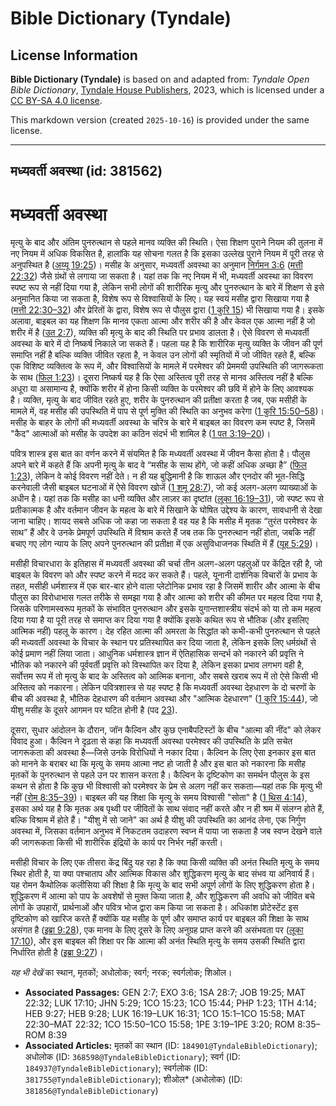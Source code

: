 # Bible Dictionary (Tyndale)

## License Information

**Bible Dictionary (Tyndale)** is based on and adapted from: _Tyndale Open Bible Dictionary_, [Tyndale House Publishers](https://tyndaleopenresources.com/), 2023, which is licensed under a [CC BY-SA 4.0 license](https://creativecommons.org/licenses/by-sa/4.0/legalcode.en).

This markdown version (created `2025-10-16`) is provided under the same license.



--------------------------------

## मध्यवर्ती अवस्था (id: 381562)

मध्यवर्ती अवस्था
================

मृत्यु के बाद और अंतिम पुनरुत्थान से पहले मानव व्यक्ति की स्थिति। ऐसा शिक्षण पुराने नियम की तुलना में नए नियम में अधिक विकसित है, हालांकि यह सोचना गलत है कि इसका उल्लेख पुराने नियम में पूरी तरह से अनुपस्थित है ([अय्यू 19:25](https://ref.ly/Job19:25))। मसीह के अनुसार, मध्यवर्ती अवस्था का अनुमान [निर्गमन 3:6](https://ref.ly/Exod3:6) ([मत्ती 22:32](https://ref.ly/Matt22:32)) जैसे ग्रंथों से लगाया जा सकता है। यहां तक कि नए नियम में भी, मध्यवर्ती अवस्था का विवरण स्पष्ट रूप से नहीं दिया गया है, लेकिन सभी लोगों की शारीरिक मृत्यु और पुनरुत्थान के बारे में शिक्षण से इसे अनुमानित किया जा सकता है, विशेष रूप से विश्वासियों के लिए। यह स्वयं मसीह द्वारा सिखाया गया है ([मत्ती 22:30–32](https://ref.ly/Matt22:30-Matt22:32)) और प्रेरितों के द्वारा, विशेष रूप से पौलुस द्वारा ([1 कुरि 15](https://ref.ly/1Cor15:1-1Cor15:58)) भी सिखाया गया है। इसके अलावा, बाइबल का यह शिक्षण कि मानव एकता आत्मा और शरीर की है और केवल एक आत्मा नहीं है जो शरीर में है ([उत 2:7](https://ref.ly/Gen2:7)), व्यक्ति की मृत्यु के बाद की स्थिति पर प्रभाव डालता है। ऐसे विवरण से मध्यवर्ती अवस्था के बारे में दो निष्कर्ष निकाले जा सकते हैं। पहला यह है कि शारीरिक मृत्यु व्यक्ति के जीवन की पूर्ण समाप्ति नहीं है बल्कि व्यक्ति जीवित रहता है, न केवल उन लोगों की स्मृतियों में जो जीवित रहते हैं, बल्कि एक विशिष्ट व्यक्तित्व के रूप में, और विश्वासियों के मामले में परमेश्वर की प्रेममयी उपस्थिति की जागरूकता के साथ ([फिल 1:23](https://ref.ly/Phil1:23))। दूसरा निष्कर्ष यह है कि ऐसा अस्तित्व पूरी तरह से मानव अस्तित्व नहीं है बल्कि अधूरा या असामान्य है, क्योंकि शरीर में होना किसी व्यक्ति के परमेश्वर की छवि में होने के लिए आवश्यक है। व्यक्ति, मृत्यु के बाद जीवित रहते हुए, शरीर के पुनरुत्थान की प्रतीक्षा करता है जब, एक मसीही के मामले में, वह मसीह की उपस्थिति में पाप से पूर्ण मुक्ति की स्थिति का अनुभव करेगा ([1 कुरि 15:50–58](https://ref.ly/1Cor15:50-1Cor15:58))। मसीह के बाहर के लोगों की मध्यवर्ती अवस्था के चरित्र के बारे में बाइबल का विवरण कम स्पष्ट है, जिसमें "कैद" आत्माओं को मसीह के उपदेश का कठिन संदर्भ भी शामिल है ([1 पत 3:19–20](https://ref.ly/1Pet3:19-1Pet3:20))।

पवित्र शास्त्र इस बात का वर्णन करने में संयमित है कि मध्यवर्ती अवस्था में जीवन कैसा होता है। पौलुस अपने बारे में कहते हैं कि अपनी मृत्यु के बाद वे “मसीह के साथ होंगे, जो कहीं अधिक अच्छा है” ([फिल 1:23](https://ref.ly/Phil1:23)), लेकिन वे कोई विवरण नहीं देते। न ही यह बुद्धिमानी है कि शाऊल और एनदोर की भूत\-सिद्धि करनेवाली जैसी बाइबल घटनाओं में ऐसे विवरण खोजें ([1 शमू 28:7](https://ref.ly/1Sam28:7)), जो कई अलग\-अलग व्याख्याओं के अधीन है। यहां तक कि मसीह का धनी व्यक्ति और लाज़र का दृष्टांत ([लूका 16:19–31](https://ref.ly/Luke16:19-Luke16:31)), जो स्पष्ट रूप से प्रतीकात्मक है और वर्तमान जीवन के महत्व के बारे में सिखाने के घोषित उद्देश्य के कारण, सावधानी से देखा जाना चाहिए। शायद सबसे अधिक जो कहा जा सकता है वह यह है कि मसीह में मृतक “तुरंत परमेश्वर के साथ” हैं और वे उनके प्रेमपूर्ण उपस्थिति में विश्राम करते हैं जब तक कि पुनरुत्थान नहीं होता, जबकि नहीं बचाए गए लोग न्याय के लिए अपने पुनरुत्थान की प्रतीक्षा में एक असुविधाजनक स्थिति में हैं ([यूह 5:29](https://ref.ly/John5:29))।

मसीही विचारधारा के इतिहास में मध्यवर्ती अवस्था की चर्चा तीन अलग\-अलग पहलुओं पर केंद्रित रही है, जो बाइबल के विवरण को और स्पष्ट करने में मदद कर सकते हैं। पहले, यूनानी दार्शनिक विचारों के प्रभाव के तहत, मसीही धर्मशास्त्र में एक बार\-बार होने वाला प्लेटोनिक प्रभाव रहा है जिसमें शारीर और आत्मा के बीच पौलुस का विरोधाभास गलत तरीके से समझा गया है और आत्मा को शरीर की कीमत पर महत्व दिया गया है, जिसके परिणामस्वरूप मृतकों के संभावित पुनरुत्थान और इसके युगान्तशास्त्रीय संदर्भ को या तो कम महत्व दिया गया है या पूरी तरह से समाप्त कर दिया गया है क्योंकि इसके कथित रूप से भौतिक (और इसलिए आत्मिक नहीं) पहलू के कारण। देह रहित आत्मा की अमरता के सिद्धांत को कभी\-कभी पुनरुत्थान से पहले की मध्यवर्ती अवस्था के विचार के स्थान पर प्रतिस्थापित कर दिया जाता है, लेकिन इसके लिए धर्मग्रंथों से कोई प्रमाण नहीं लिया जाता। आधुनिक धर्मशास्त्र ज्ञान में ऐतिहासिक सन्दर्भ को नकारने की प्रवृत्ति ने भौतिक को नकारने की पूर्ववर्ती प्रवृत्ति को विस्थापित कर दिया है, लेकिन इसका प्रभाव लगभग वही है, सर्वोत्तम रूप में तो मृत्यु के बाद के अस्तित्व को आत्मिक बनाना, और सबसे खराब रूप में तो ऐसे किसी भी अस्तित्व को नकारना। लेकिन पवित्रशास्त्र से यह स्पष्ट है कि मध्यवर्ती अवस्था देहधारण के दो चरणों के बीच की अवस्था है, भौतिक देहधारण की वर्तमान अवस्था और "आत्मिक देहधारण" ([1 कुरि 15:44](https://ref.ly/1Cor15:44)), जो यीशु मसीह के दूसरे आगमन पर घटित होनी है (पद [23](https://ref.ly/1Cor15:23)).

दूसरा, सुधार आंदोलन के दौरान, जॉन कैल्विन और कुछ एनाबैपटिस्टों के बीच "आत्मा की नींद" को लेकर विवाद हुआ। कैल्विन ने दृढ़ता से कहा कि मध्यवर्ती अवस्था परमेश्वर की उपस्थिति के प्रति सचेत जागरूकता की अवस्था है—जिसे उनके विरोधियों ने नकार दिया। कैल्विन के लिए ऐसा इनकार इस बात को मानने के बराबर था कि मृत्यु के समय आत्मा नष्ट हो जाती है और इस बात को नकारना कि मसीह मृतकों के पुनरुत्थान से पहले उन पर शासन करता है। कैल्विन के दृष्टिकोण का समर्थन पौलुस के इस कथन से होता है कि कुछ भी विश्वासी को परमेश्वर के प्रेम से अलग नहीं कर सकता—यहां तक कि मृत्यु भी नहीं ([रोम 8:35–39](https://ref.ly/Rom8:35-Rom8:39))। बाइबल की यह शिक्षा कि मृत्यु के समय विश्वासी "सोता" है ([1 थिस 4:14](https://ref.ly/1Thess4:14)), इसका अर्थ यह है कि मृतक अब पृथ्वी पर जीवितों के साथ संवाद नहीं करते और न ही श्रम में संलग्न होते हैं, बल्कि विश्राम में होते हैं। "यीशु में सो जाने" का अर्थ है यीशु की उपस्थिति का आनंद लेना, एक निर्गुण अवस्था में, जिसका वर्तमान अनुभव में निकटतम उदाहरण स्वप्न में पाया जा सकता है जब स्वप्न देखने वाले की जागरूकता किसी भी शारीरिक इंद्रियों के कार्य पर निर्भर नहीं करती।

मसीही विचार के लिए एक तीसरा केंद्र बिंदु यह रहा है कि क्या किसी व्यक्ति की अनंत स्थिति मृत्यु के समय स्थिर होती है, या क्या पश्चाताप और आत्मिक विकास और शुद्धिकरण मृत्यु के बाद संभव या अनिवार्य हैं। यह रोमन कैथोलिक कलीसिया की शिक्षा है कि मृत्यु के बाद सभी अपूर्ण लोगों के लिए शुद्धिकरण होता है। शुद्धिकरण में आत्मा को पाप के अवशेषों से मुक्त किया जाता है, और शुद्धिकरण की अवधि को जीवित बचे लोगों के उपहारों, प्रार्थनाओं और पवित्र भोज द्वारा कम किया जा सकता है। अधिकांश प्रोटेस्टेंट इस दृष्टिकोण को खारिज करते हैं क्योंकि यह मसीह के पूर्ण और समाप्त कार्य पर बाइबल की शिक्षा के साथ असंगत है ([इब्रा 9:28](https://ref.ly/Heb9:28)), एक मानव के लिए दूसरे के लिए अनुग्रह प्राप्त करने की असंभवता पर ([लूका 17:10](https://ref.ly/Luke17:10)), और इस बाइबल की शिक्षा पर कि आत्मा की अनंत स्थिति मृत्यु के समय उसकी स्थिति द्वारा निर्धारित होती है ([इब्रा 9:27](https://ref.ly/Heb9:27))।

*यह भी देखें* का स्थान, मृतकों; अधोलोक; स्वर्ग; नरक; स्वर्गलोक; शिओल।

* **Associated Passages:** GEN 2:7; EXO 3:6; 1SA 28:7; JOB 19:25; MAT 22:32; LUK 17:10; JHN 5:29; 1CO 15:23; 1CO 15:44; PHP 1:23; 1TH 4:14; HEB 9:27; HEB 9:28; LUK 16:19–LUK 16:31; 1CO 15:1–1CO 15:58; MAT 22:30–MAT 22:32; 1CO 15:50–1CO 15:58; 1PE 3:19–1PE 3:20; ROM 8:35–ROM 8:39
* **Associated Articles:** मृतकों का स्थान (ID: `184901@TyndaleBibleDictionary`); अधोलोक (ID: `368598@TyndaleBibleDictionary`); स्वर्ग (ID: `184937@TyndaleBibleDictionary`); स्वर्गलोक (ID: `381755@TyndaleBibleDictionary`); शीओल* (अधोलोक) (ID: `381856@TyndaleBibleDictionary`)

